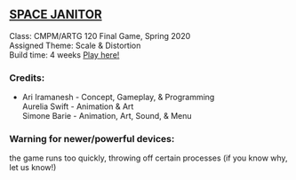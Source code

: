 ## [ SPACE JANITOR ](https://thisisteamswag.github.io/scaleAndDistortionGame/)  
Class: CMPM/ARTG 120 Final Game, Spring 2020  
Assigned Theme: Scale & Distortion  
Build time: 4 weeks
[Play here!](https://thisisteamswag.github.io/scaleAndDistortionGame/)  

### Credits:
- Ari Iramanesh - Concept, Gameplay, & Programming  
Aurelia Swift - Animation & Art  
Simone Barie  - Animation, Art, Sound, & Menu  

### Warning for newer/powerful devices: 
the game runs too quickly, throwing off certain processes (if you
know why, let us know!)
